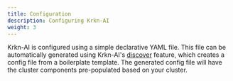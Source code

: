 ```yaml
---
title: Configuration
description: Configuring Krkn-AI
weight: 3
---
```


Krkn-AI is configured using a simple declarative YAML file. This file can be automatically generated using Krkn-AI's [discover](../discover.md) feature, which creates a config file from a boilerplate template. The generated config file will have the cluster components pre-populated based on your cluster.
